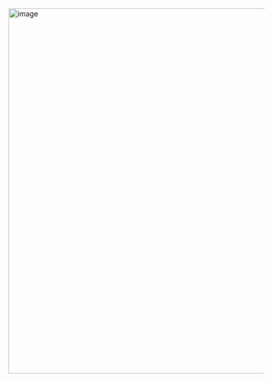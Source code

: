 <img width="719" alt="image" src="https://github.com/user-attachments/assets/0754e299-6413-4da9-abb9-e6f8231915b1" />
